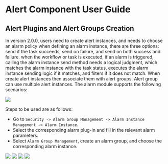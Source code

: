 # Alert Component User Guide

## Alert Plugins and Alert Groups Creation

In version 2.0.0, users need to create alert instances, and needs to choose an alarm policy when defining an alarm instance, there are three options: send if the task succeeds, send on failure, and send on both success and failure. when the workflow or task is executed, if an alarm is triggered, calling the alarm instance send method needs a logical judgment, which matches the alarm instance with the task status, executes the alarm instance sending logic if it matches, and filters if it does not match. When create alert instances then associate them with alert groups. Alert group can use multiple alert instances.
The alarm module supports the following scenarios:

<img src="/img/alert/alert_scenarios_en.png">

Steps to be used are as follows:

- Go to `Security -> Alarm Group Management -> Alarm Instance Management -> Alarm Instance`. 
- Select the corresponding alarm plug-in and fill in the relevant alarm parameters.
- Select `Alarm Group Management`, create an alarm group, and choose the corresponding alarm instance.

<img src="/img/alert/alert_step_1.png">

<img src="/img/alert/alert_step_2.png">

<img src="/img/alert/alert_step_3.png">

<img src="/img/alert/alert_step_4.png">
